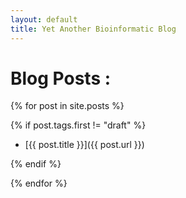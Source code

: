 ```yaml
---
layout: default
title: Yet Another Bioinformatic Blog
---
```



# Blog Posts :

{% for post in site.posts %}	

{% if post.tags.first != "draft" %}
- [{{ post.title }}]({{ post.url }})

{% endif %}

{% endfor %}


